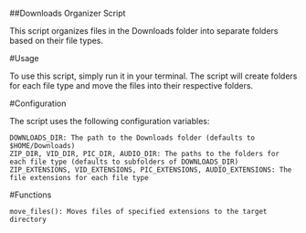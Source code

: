 ##Downloads Organizer Script

This script organizes files in the Downloads folder into separate folders based on their file types.

#Usage

To use this script, simply run it in your terminal. The script will create folders for each file type and move the files into their respective folders.

#Configuration

The script uses the following configuration variables:

    DOWNLOADS_DIR: The path to the Downloads folder (defaults to $HOME/Downloads)
    ZIP_DIR, VID_DIR, PIC_DIR, AUDIO_DIR: The paths to the folders for each file type (defaults to subfolders of DOWNLOADS_DIR)
    ZIP_EXTENSIONS, VID_EXTENSIONS, PIC_EXTENSIONS, AUDIO_EXTENSIONS: The file extensions for each file type

#Functions

    move_files(): Moves files of specified extensions to the target directory

